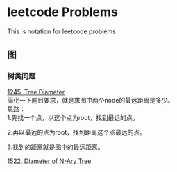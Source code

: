# leetcode Problems
This is notation for leetcode problems


## 图
### 树类问题
[1245. Tree Diameter](https://leetcode.com/problems/tree-diameter/)   
简化一下题目要求，就是求图中两个node的最远距离是多少。  
思路：  
1.先找一个点，以这个点为root，找到最远的点。  

2.再以最远的点为root，找到距离这个点最远的点。   

3.找到的距离就是图中的最远距离。  


[1522. Diameter of N-Ary Tree](https://leetcode.com/problems/diameter-of-n-ary-tree/)  

